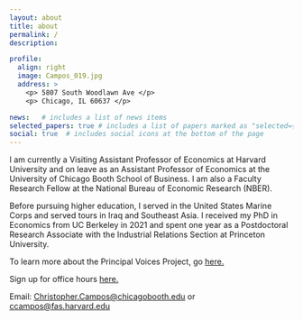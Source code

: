 ```yaml
---
layout: about
title: about
permalink: /
description: 

profile:
  align: right
  image: Campos_019.jpg
  address: >
    <p> 5807 South Woodlawn Ave </p>
    <p> Chicago, IL 60637 </p>

news:   # includes a list of news items
selected_papers: true # includes a list of papers marked as "selected={true}"
social: true  # includes social icons at the bottom of the page
---
```


I am currently a Visiting Assistant Professor of Economics at Harvard University and on leave as an Assistant Professor of Economics at the University of Chicago Booth School of Business. I am also a Faculty Research Fellow at the National Bureau of Economic Research (NBER). 

Before pursuing higher education, I served in the United States Marine Corps and served tours in Iraq and Southeast Asia. I received my PhD in Economics from UC Berkeley in 2021 and spent one year as a Postdoctoral Research Associate with the Industrial Relations Section at Princeton University. 

To learn more about the Principal Voices Project, go [here.](https://www.cqcampos.com/principal-voices-project/)

Sign up for office hours [here.](https://calendly.com/christopher-campos/oh20232024)

Email: Christopher.Campos@chicagobooth.edu or ccampos@fas.harvard.edu

